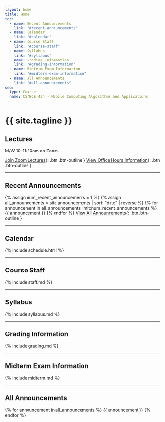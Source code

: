 ```yaml
---
layout: home
title: Home
toc:
  - name: Recent Announcements
    link: "#recent-announcements"
  - name: Calendar
    link: "#calendar"
  - name: Course Staff
    link: "#course-staff"
  - name: Syllabus
    link: "#syllabus"
  - name: Grading Information
    link: "#grading-information"
  - name: Midterm Exam Information
    link: "#midterm-exam-information"
  - name: All Announcements
    link: "#all-announcements"
seo:
  type: Course
  name: CS/ECE 434 - Mobile Computing Algorithms and Applications
---
```



# {{ site.tagline }}
<!-- {: .mb-2 } {: .fs-6 .fw-300 } -->

## Lectures

M/W 10-11:20am on Zoom

[Join Zoom Lectures](https://illinois.zoom.us/j/84040260100?pwd=RjVoSjZabnNaNXh5SlZoWUtVRnlOUT09){: .btn .btn-outline } [View Office Hours Information](staff.md){: .btn .btn-outline }

---

## Recent Announcements
{% assign num_recent_announcements = 1 %}
{% assign all_announcements = site.announcements | sort: "date" | reverse %}
{% for announcement in all_announcements limit:num_recent_announcements %}
  {{ announcement }}
{% endfor %}
[View All Announcements](#all-announcements){: .btn .btn-outline }


---
## Calendar
{% include schedule.html %}

---

## Course Staff
{% include staff.md %}

---

## Syllabus
{% include syllabus.md %}

---
## Grading Information
{% include grading.md %}

---
## Midterm Exam Information
{% include midterm.md %}

---
## All Announcements
{% for announcement in all_announcements %}
  {{ announcement }}
{% endfor %}
